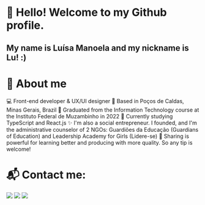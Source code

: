 # 👋 Hello! Welcome to my Github profile.
## My name is Luísa Manoela and my nickname is Lu! :) 

# 💜 About me

💻 Front-end developer & UX/UI designer 
📌 Based in Poços de Caldas, Minas Gerais, Brazil 
📗 Graduated from the Information Technology course at the Instituto Federal de Muzambinho in 2022 
📝 Currently studying TypeScript and React.js 
✨ I'm also a social entrepreneur. I founded, and I'm the administrative counselor of 2 NGOs: Guardiões da Educação (Guardians of Education) and Leadership Academy for Girls (Lidere-se)
💬 Sharing is powerful for learning better and producing with more quality. So any tip is welcome! 

# 📬 Contact me: 
<div>
<a href="https://instagram.com/luisamanoelaromaosalles" target="_blank"><img src="https://img.shields.io/badge/-Instagram-%23E4405F?style=for-the-badge&logo=instagram&logoColor=white" target="_blank"></a>
<a href = "mailto:contato.luisamanoela@gmail.com"><img src="https://img.shields.io/badge/Gmail-D14836?style=for-the-badge&logo=gmail&logoColor=white" target="_blank"></a>
<a href="https://www.linkedin.com/in/luísa-manoela-romão-salles-a309931b0/" target="_blank"><img src="https://img.shields.io/badge/-LinkedIn-%230077B5?style=for-the-badge&logo=linkedin&logoColor=white" target="_blank"></a>   
</div>

